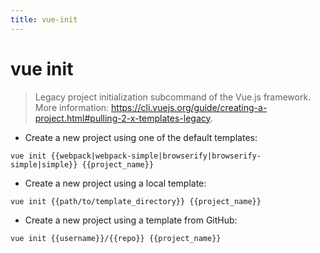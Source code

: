 ```yaml
---
title: vue-init
---
```

# vue init

> Legacy project initialization subcommand of the Vue.js framework.
> More information: <https://cli.vuejs.org/guide/creating-a-project.html#pulling-2-x-templates-legacy>.

- Create a new project using one of the default templates:

`vue init {{webpack|webpack-simple|browserify|browserify-simple|simple}} {{project_name}}`

- Create a new project using a local template:

`vue init {{path/to/template_directory}} {{project_name}}`

- Create a new project using a template from GitHub:

`vue init {{username}}/{{repo}} {{project_name}}`
